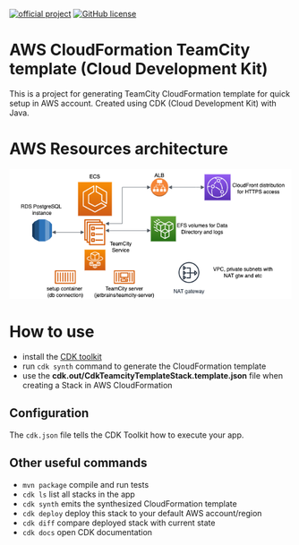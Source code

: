 [![official project](https://jb.gg/badges/official.svg)](https://confluence.jetbrains.com/display/ALL/JetBrains+on+GitHub)
[![GitHub license](https://img.shields.io/badge/license-Apache%20License%202.0-blue.svg?style=flat)](https://www.apache.org/licenses/LICENSE-2.0)


# AWS CloudFormation TeamCity template (Cloud Development Kit)

This is a project for generating TeamCity CloudFormation template for quick setup in AWS account.
Created using CDK (Cloud Development Kit) with Java.

# AWS Resources architecture
![AWS Resources architecture](./assets/images/AwsArchitecture.png)

# How to use
* install the [CDK toolkit](https://docs.aws.amazon.com/cdk/v2/guide/cli.html)
* run `cdk synth` command to generate the CloudFormation template
* use the **cdk.out/CdkTeamcityTemplateStack.template.json** file when creating a Stack in AWS CloudFormation

## Configuration
The `cdk.json` file tells the CDK Toolkit how to execute your app.

## Other useful commands

* `mvn package`     compile and run tests
* `cdk ls`          list all stacks in the app
* `cdk synth`       emits the synthesized CloudFormation template
* `cdk deploy`      deploy this stack to your default AWS account/region
* `cdk diff`        compare deployed stack with current state
* `cdk docs`        open CDK documentation